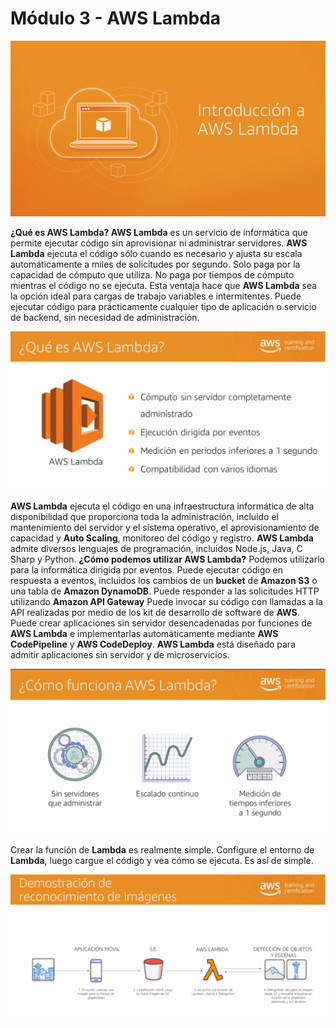 # Módulo 3 - AWS Lambda

![](../aws-images/aws-modulo-03/m3-sprincipales-aws-031.png)

**¿Qué es AWS Lambda? AWS Lambda** es un servicio de informática que permite ejecutar código sin aprovisionar ni administrar servidores. **AWS Lambda** ejecuta el código sólo cuando es necesario y ajusta su escala automáticamente a miles de solicitudes por segundo. Solo paga por la capacidad de cómputo que utiliza. No paga por tiempos de cómputo mientras el código no se ejecuta. Esta ventaja hace que **AWS Lambda** sea la opción ideal para cargas de trabajo variables e intermitentes. Puede ejecutar código para prácticamente cualquier tipo de aplicación o servicio de backend, sin necesidad de administración.

![](../aws-images/aws-modulo-03/m3-sprincipales-aws-032.png)

**AWS Lambda** ejecuta el código en una infraestructura informática de alta disponibilidad que proporciona toda la administración, incluido el mantenimiento del servidor y el sistema operativo, el aprovisionamiento de capacidad y **Auto Scaling**, monitoreo del código y registro. **AWS Lambda** admite diversos lenguajes de programación, incluidos Node.js, Java, C Sharp y Python. **¿Cómo podemos utilizar AWS Lambda?** Podemos utilizarlo para la informática dirigida por eventos. Puede ejecutar código en respuesta a eventos, incluidos los cambios de un **bucket** de **Amazon S3** o una tabla de **Amazon DynamoDB**. Puede responder a las solicitudes HTTP utilizando **Amazon API Gateway** Puede invocar su código con llamadas a la API realizadas por medio de los kit de desarrollo de software de **AWS**. Puede crear aplicaciones sin servidor desencadenadas por funciones de **AWS Lambda** e implementarlas automáticamente mediante **AWS  CodePipeline** y **AWS CodeDeploy**. **AWS Lambda** está diseñado para admitir aplicaciones sin servidor y de microservicios.

![](../aws-images/aws-modulo-03/m3-sprincipales-aws-033.png)

Crear la función de **Lambda** es realmente simple. Configure el entorno de **Lambda**, luego cargue el código y vea cómo se ejecuta. Es así de simple.

![](../aws-images/aws-modulo-03/m3-sprincipales-aws-034.png)
